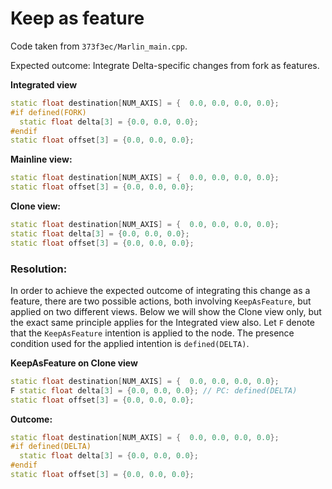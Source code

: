 # Keep as feature
Code taken from `373f3ec/Marlin_main.cpp`.

Expected outcome: Integrate Delta-specific changes from fork as features.

**Integrated view**
```cpp
static float destination[NUM_AXIS] = {  0.0, 0.0, 0.0, 0.0};
#if defined(FORK)
  static float delta[3] = {0.0, 0.0, 0.0};
#endif
static float offset[3] = {0.0, 0.0, 0.0};
```

**Mainline view:**
```cpp
static float destination[NUM_AXIS] = {  0.0, 0.0, 0.0, 0.0};
static float offset[3] = {0.0, 0.0, 0.0};
```

**Clone view:**
```cpp
static float destination[NUM_AXIS] = {  0.0, 0.0, 0.0, 0.0};
static float delta[3] = {0.0, 0.0, 0.0};
static float offset[3] = {0.0, 0.0, 0.0};
```

### Resolution:
In order to achieve the expected outcome of integrating this change as a feature, there are two possible actions, both involving `KeepAsFeature`, but applied on two different views.
Below we will show the Clone view only, but the exact same principle applies for the Integrated view also. Let `F` denote that the `KeepAsFeature` intention is applied to the node.
The presence condition used for the applied intention is `defined(DELTA)`.

**KeepAsFeature on Clone view**
```cpp
static float destination[NUM_AXIS] = {  0.0, 0.0, 0.0, 0.0};
F static float delta[3] = {0.0, 0.0, 0.0}; // PC: defined(DELTA)
static float offset[3] = {0.0, 0.0, 0.0};
```

**Outcome:**
```cpp
static float destination[NUM_AXIS] = {  0.0, 0.0, 0.0, 0.0};
#if defined(DELTA)
  static float delta[3] = {0.0, 0.0, 0.0};
#endif
static float offset[3] = {0.0, 0.0, 0.0};
```